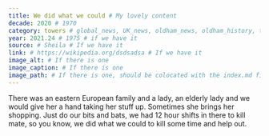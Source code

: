 ```yaml
---
title: We did what we could # My lovely content
decade: 2020 # 1970
category: towers # global_news, UK_news, oldham_news, oldham_history, towers, surrounding_estate # Always exactly one category
year: 2021.24 # 1975 # if we have it
source: # Sheila # If we have it
link: # https://wikipedia.org/dsdsadsa # If we have it
image_alt: # If there is one
image_caption: # If there is one
image_path: # If there is one, should be colocated with the index.md file in the folder
---
```


There was an eastern European family and a lady, an elderly lady and we would give her a hand taking her stuff up. Sometimes she brings her shopping. Just do our bits and bats, we had 12 hour shifts in there to kill mate, so you know, we did what we could to kill some time and help out.
